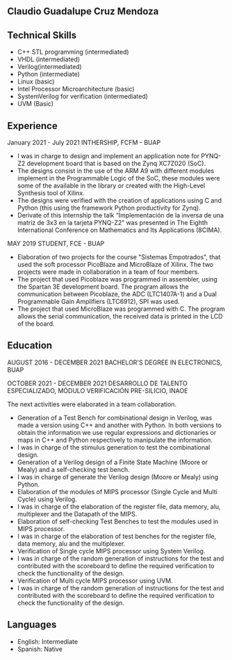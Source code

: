 ## Claudio Guadalupe Cruz Mendoza



## Technical Skills

-	C++ STL programming (intermediated)
-	VHDL (intermediated)
-	Verilog(intermediated)
-	Python (intermediate)	
- Linux (basic)
-	Intel Processor Microarchitecture (basic)
-	SystemVerilog for verification (intermediated)
- UVM (Basic)

## Experience

January 2021 - July 2021
INTHERSHIP, FCFM - BUAP
-	I was in charge to design and implement an application note for PYNQ-Z2 development board that is based on the Zynq XC7Z020 (SoC).
-	The designs consist in the use of the ARM A9 with different modules implement in the Programmable Logic of the SoC, these modules were some of the available in the library or created with the High-Level Synthesis tool of Xilinx.
-	The designs were verified with the creation of applications using C and Python (this using the framework Python productivity for Zynq).
-	Derivate of this internship the talk “Implementación de la inversa de una matriz de 3x3 en la tarjeta PYNQ-Z2” was presented in The Eighth International Conference on Mathematics and Its Applications (8CIMA).


MAY 2019
STUDENT, FCE - BUAP
-	Elaboration of two projects for the course "Sistemas Empotrados", that used the soft processor PicoBlaze and MicroBlaze of Xilinx. The two projects were made in collaboration in a team of four members.
-	The project that used Picoblaze was programmed in assembler, using the Spartan 3E development board. The program allows the communication between Picoblaze, the ADC (LTC1407A-1) and a Dual Programmable Gain Amplifiers (LTC6912), SPI was used.
-	The project that used MicroBlaze was programmed with C. The program allows the serial communication, the received data is printed in the LCD of the board.


## Education
AUGUST 2016 - DECEMBER 2021
BACHELOR'S DEGREE IN ELECTRONICS, BUAP

OCTOBER 2021 - DECEMBER 2021
DESARROLLO DE TALENTO ESPECIALIZADO, MÓDULO VERIFICACIÓN PRE-SILICIO, INAOE

The next activities were elaborated in a team collaboration.
-	Generation of a Test Bench for combinational design in Verilog, was made a version using C++ and another with Python. In both versions to obtain the information we use regular expressions and dictionaries or maps in C++ and Python respectively to manipulate the information. 
  -	I was in charge of the stimulus generation to test the combinational design.
-	Generation of a Verilog design of a Finite State Machine (Moore or Mealy) and a self-checking test bench.
  -	I was in charge of generate the Verilog design (Moore or Mealy) using Python.
-	Elaboration of the modules of MIPS processor (Single Cycle and Multi Cycle) using Verilog.
  -	I was in charge of the elaboration of the register file, data memory, alu, multiplexer and the Datapath of the MIPS.
-	Elaboration of self-checking Test Benches to test the modules used in MIPS processor.
  -	I was in charge of the elaboration of test benches for the register file, data memory, alu and the multiplexer.
-	Verification of Single cycle MIPS processor using System Verilog.
  -	I was in charge of the random generation of instructions for the test and contributed with the scoreboard to define the required verification to check the functionality of the design.
-	Verification of Multi cycle MIPS processor using UVM.
  - I was in charge of the random generation of instructions for the test and contributed with the scoreboard to define the required verification to check the functionality of the design.



## Languages

- English: Intermediate
- Spanish: Native
